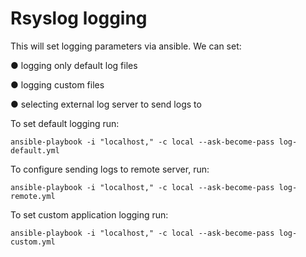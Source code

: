 # Rsyslog logging
This will set logging parameters via ansible. We can set:

● logging only default log files

● logging custom files

● selecting external log server to send logs to



To set default logging run:

`ansible-playbook -i "localhost," -c local --ask-become-pass log-default.yml`

To configure sending logs to remote server,  run:

`ansible-playbook -i "localhost," -c local --ask-become-pass log-remote.yml`

To set custom application  logging run:

`ansible-playbook -i "localhost," -c local --ask-become-pass log-custom.yml`
